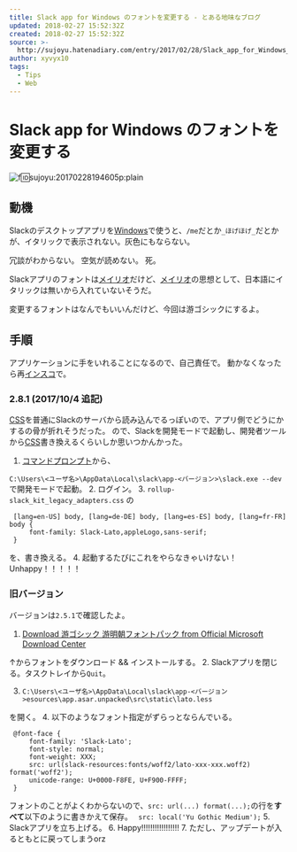 ```yaml
---
title: Slack app for Windows のフォントを変更する - とある地味なブログ
updated: 2018-02-27 15:52:32Z
created: 2018-02-27 15:52:32Z
source: >-
  http://sujoyu.hatenadiary.com/entry/2017/02/28/Slack_app_for_Windows_%E3%81%AE%E3%83%95%E3%82%A9%E3%83%B3%E3%83%88%E3%82%92%E5%A4%89%E6%9B%B4%E3%81%99%E3%82%8B
author: xyvyx10
tags:
  - Tips
  - Web
---
```


# Slack app for Windows のフォントを変更する

![f:id:sujoyu:20170228194605p:plain](../_resources/20170228194605.png)

## 動機

Slackのデスクトップアプリを[Windows](http://d.hatena.ne.jp/keyword/Windows)で使うと、`/me`だとか`_ほげほげ_`だとかが、イタリックで表示されない。灰色にもならない。

冗談がわからない。
空気が読めない。
死。

Slackアプリのフォントは[メイリオ](http://d.hatena.ne.jp/keyword/%A5%E1%A5%A4%A5%EA%A5%AA)だけど、[メイリオ](http://d.hatena.ne.jp/keyword/%A5%E1%A5%A4%A5%EA%A5%AA)の思想として、日本語にイタリックは無いから入れていないそうだ。

変更するフォントはなんでもいいんだけど、今回は游ゴシックにするよ。

## 手順

アプリケーションに手をいれることになるので、自己責任で。
動かなくなったら再[インスコ](http://d.hatena.ne.jp/keyword/%A5%A4%A5%F3%A5%B9%A5%B3)で。

### 2.8.1 (2017/10/4 追記)

[CSS](http://d.hatena.ne.jp/keyword/CSS)を普通にSlackのサーバから読み込んでるっぽいので、アプリ側でどうにかするの骨が折れそうだった。 ので、Slackを開発モードで起動し、開発者ツールから[CSS](http://d.hatena.ne.jp/keyword/CSS)書き換えるくらいしか思いつかんかった。

1. [コマンドプロンプト](http://d.hatena.ne.jp/keyword/%A5%B3%A5%DE%A5%F3%A5%C9%A5%D7%A5%ED%A5%F3%A5%D7%A5%C8)から、

` C:\Users\<ユーザ名>\AppData\Local\slack\app-<バージョン>\slack.exe --dev `
で開発モードで起動。
2. ログイン。
3. `rollup-slack_kit_legacy_adapters.css` の

```
 [lang=en-US] body, [lang=de-DE] body, [lang=es-ES] body, [lang=fr-FR] body {
     font-family: Slack-Lato,appleLogo,sans-serif;
 }
```

を、書き換える。
4. 起動するたびにこれをやらなきゃいけない！Unhappy！！！！！

### 旧バージョン

バージョンは`2.5.1`で確認したよ。

1. [Download 游ゴシック 游明朝フォントパック from Official Microsoft Download Center](https://www.microsoft.com/ja-jp/download/details.aspx?id=49116)

↑からフォントをダウンロード && インストールする。
2. Slackアプリを閉じる。タスクトレイから`Quit`。

3. `C:\Users\<ユーザ名>\AppData\Local\slack\app-<バージョン>esources\app.asar.unpacked\src\static\lato.less`

を開く。
4. 以下のようなフォント指定がずらっとならんでいる。

```
 @font-face {
     font-family: 'Slack-Lato';
     font-style: normal;
     font-weight: XXX;
     src: url(slack-resources:fonts/woff2/lato-xxx-xxx.woff2) format('woff2');
     unicode-range: U+0000-F8FE, U+F900-FFFF;
 }
```

フォントのことがよくわからないので、`src: url(...) format(...);`の行を**すべて**以下のように書きかえて保存。
` src: local('Yu Gothic Medium');`
5. Slackアプリを立ち上げる。
6. Happy!!!!!!!!!!!!!!!!!
7. ただし、アップデートが入るともとに戻ってしまうorz